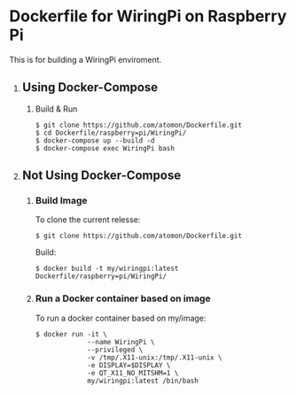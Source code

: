 # Dockerfile for WiringPi on Raspberry Pi
This is for building a WiringPi enviroment. 

1. ## Using Docker-Compose
    1. Build & Run
        ```
        $ git clone https://github.com/atomon/Dockerfile.git
        $ cd Dockerfile/raspberry=pi/WiringPi/
        $ docker-compose up --build -d
        $ docker-compose exec WiringPi bash
        ```

1. ## Not Using Docker-Compose
    1. ### Build Image
        To clone the current relesse:
        ```bash:bash
        $ git clone https://github.com/atomon/Dockerfile.git
        ```
        Build:
        ```bash:bash
        $ docker build -t my/wiringpi:latest Dockerfile/raspberry=pi/WiringPi/
        ```

    2. ### Run a Docker container based on image
        To run a docker container based on my/image:
        ```bash:bash
        $ docker run -it \
                     --name WiringPi \
                     --privileged \
                     -v /tmp/.X11-unix:/tmp/.X11-unix \
                     -e DISPLAY=$DISPLAY \
                     -e QT_X11_NO_MITSHM=1 \
                     my/wiringpi:latest /bin/bash 
        ```